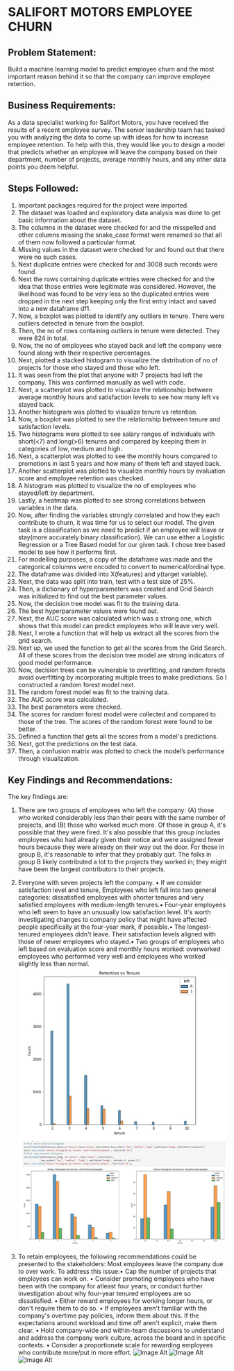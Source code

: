 # SALIFORT MOTORS EMPLOYEE CHURN

## Problem Statement:
Build a machine learning model to predict employee churn and the  most important reason behind it so that the company can improve employee retention. 
## Business Requirements:
As a data specialist working for Salifort Motors, you have received the results of a recent employee survey. The senior leadership team has tasked you with analyzing the data to come up with ideas for how to increase employee retention. To help with this, they would like you to design a model that predicts whether an employee will leave the company based on their  department, number of projects, average monthly hours, and any other data points you deem helpful. 
## Steps Followed:
1.	Important packages required for the project were imported.
2.	The dataset was loaded and exploratory data analysis was done to get basic information about the dataset.
3.	The columns in the dataset were checked for and the misspelled and other columns missing the snake_case format were renamed so that all of them now followed a particular format.
4.	Missing values in the dataset were checked for and found out that there were no such cases.
5.	Next duplicate entries were checked for and 3008 such records were found.
6.	Next the rows containing duplicate entries were checked for and the idea that those entries were legitimate was considered. However, the likelihood was found to be very less so the duplicated entries were dropped in the next step keeping only the first entry intact and saved into a new dataframe df1.
7.	Now, a boxplot was plotted to identify any outliers in tenure. There were outliers detected in tenure from the boxplot.
8.	Then, the no of rows containing outliers in tenure were detected. They were 824 in total.
9.	Now, the no of employees who stayed back and left the company were found along with their respective percentages.
10.	Next, plotted a stacked histogram to visualize the distribution of no of projects for those who stayed and those who left.
11.	It was seen from the plot that anyone with 7 projects had left the company. This was confirmed manually as well with code.
12.	Next, a scatterplot was plotted to visualize the relationship between average monthly hours and satisfaction levels to see how many left vs stayed back.
13.	Another histogram was plotted to visualize tenure vs retention.
14.	Now, a boxplot was plotted to see the relationship between tenure and satisfaction levels.
15.	Two histograms were plotted to see salary ranges of individuals with short(<7) and long(>6) tenures and compared by keeping them in categories of low, medium and high.
16.	Next, a scatterplot was plotted to see the monthly hours compared to promotions in last 5 years and how many of them left and stayed back.
17.	Another scatterplot was plotted to visualize monthly hours by evaluation score and employee retention was checked.
18.	A histogram was plotted to visualize the no of employees who stayed/left by department.
19.	Lastly, a heatmap was plotted to see strong correlations between variables in the data.
20.	Now, after finding the variables strongly correlated and how they each contribute to churn, it was time for us to select our model. The given task is a classification as we need to predict if an employee will leave or stay(more accurately binary classification). We can use either a Logistic Regression or a Tree Based model for our given task. I chose tree based model to see how it performs first.
21.	For modelling purposes, a copy of the dataframe was made and the categorical columns were encoded to convert to numerical/ordinal type.
22.	The dataframe was divided into X(features) and y(target variable).
23.	Next, the data was split into train, test with a test size of 25%.
24.	Then, a dictionary of hyperparameters was created and Grid Search was initialized to find out the best parameter values.
25.	Now, the decision tree model was fit to the training data.
26.	The best hyperparameter values were found out.
27.	Next, the AUC score was calculated which was a strong one, which shows that this model can predict employees who will leave very well.
28.	Next, I wrote a function that will help us extract all the scores from the grid search.
29.	Next up, we used the function to get all the scores from the Grid Search. All of these scores from the decision tree model are strong indicators of good model performance.
30.	Now, decision trees can be vulnerable to overfitting, and random forests avoid overfitting by incorporating multiple trees to make predictions. So I constructed a random forest model next.
31.	The random forest model was fit to the training data.
32.	The AUC score was calculated.
33.	The best parameters were checked.
34.	The scores for random forest model were collected and compared to those of the tree. The scores of the random forest were found to be better.
35.	Defined a function that gets all the scores from a model's predictions.
36.	Next, got the predictions on the test data.
37.	Then, a confusion matrix was plotted to check the model’s performance through visualization.
## Key Findings and Recommendations:
The key findings are:
1.	There are two groups of employees who left the company: (A) those who worked considerably less than their peers with the same number of projects, and (B) those who worked much more. Of those in group A, it's possible that they were fired. It's also possible that this group includes employees who had already given their notice and were assigned fewer hours because they were already on their way out the door. For those in group B, it's reasonable to infer that they probably quit. The folks in group B likely contributed a lot to the projects they worked in; they might have been the largest contributors to their projects.
2.	Everyone with seven projects left the company.
  •	If we consider satisfaction level and tenure, Employees who left fall into two general categories: dissatisfied employees 
    with shorter tenures and very satisfied employees with medium-length tenures.•	Four-year employees who left seem to have 
    an unusually low satisfaction level. It's worth investigating changes to company policy that might have affected people 
    specifically at the four-year mark, if possible.•	The longest-tenured employees didn't leave. Their satisfaction levels 
    aligned with those of newer employees who stayed.•	Two groups of employees who left based on evaluation score and 
    monthly hours worked: overworked employees who performed very well and employees who worked slightly less than normal.
 ![Image Alt](https://github.com/Sujato-Dutta/Salifort-Motors-Employee-Churn-Prediction/blob/c4b9e0a9e50b60cec3d2ca677c977e17900f007e/3.jpg)
 ![Image Alt](https://github.com/Sujato-Dutta/Salifort-Motors-Employee-Churn-Prediction/blob/d91419f0b9573f68d5c8b3d793dd576bfb30868c/4.jpg)
  
3.	To retain employees, the following recommendations could be presented to the stakeholders: Most employees leave the 
    company due to over work. To address this issue:•	Cap the number of projects that employees can work on.
    •	Consider promoting employees who have been with the company for atleast four years, or conduct further investigation 
      about why four-year tenured employees are so dissatisfied.
    •	Either reward employees for working longer hours, or don't require them to do so.
    •	If employees aren't familiar with the company's overtime pay policies, inform them about this. If the expectations 
      around workload and time off aren't explicit, make them clear.
    •	Hold company-wide and within-team discussions to understand and address the company work culture, across the board and 
      in specific contexts.
  	•	Consider a proportionate scale for rewarding employees who contribute more/put in more effort.
 ![Image Alt](image_url)
 ![Image Alt](image_url)
 ![Image Alt](image_url)
 
